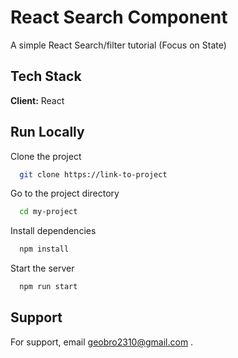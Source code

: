 
# React Search Component

A simple React Search/filter tutorial (Focus on State)

## Tech Stack

**Client:** React

  
## Run Locally

Clone the project

```bash
  git clone https://link-to-project
```

Go to the project directory

```bash
  cd my-project
```

Install dependencies

```bash
  npm install
```

Start the server

```bash
  npm run start
```

  
## Support

For support, email geobro2310@gmail.com .

  
